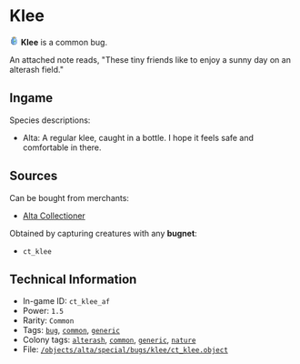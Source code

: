 # Klee

<img src="https://raw.githubusercontent.com/Ceterai/Enternia/main/objects/alta/special/bugs/klee/icon.png" alt="Klee icon" loading="lazy" height=16px width="auto" /> **Klee** is a common bug.

An attached note reads, "These tiny friends like to enjoy a sunny day on an alterash field."

## Ingame

Species descriptions:

- Alta: A regular klee, caught in a bottle. I hope it feels safe and comfortable in there.

## Sources

Can be bought from merchants:

- [Alta Collectioner](https://ceterai.github.io/MyEnternia/Wiki/AltaCollectioner)

Obtained by capturing creatures with any **bugnet**:

- `ct_klee`

## Technical Information

- In-game ID: `ct_klee_af`
- Power: `1.5`
- Rarity: `Common`
- Tags: [`bug`](https://ceterai.github.io/MyEnternia/Wiki/Tags/Bug), [`common`](https://ceterai.github.io/MyEnternia/Wiki/Tags/Common), [`generic`](https://ceterai.github.io/MyEnternia/Wiki/Tags/Generic)
- Colony tags: [`alterash`](https://ceterai.github.io/MyEnternia/Wiki/Tags/Alterash), [`common`](https://ceterai.github.io/MyEnternia/Wiki/Tags/Common), [`generic`](https://ceterai.github.io/MyEnternia/Wiki/Tags/Generic), [`nature`](https://ceterai.github.io/MyEnternia/Wiki/Tags/Nature)
- File: [`/objects/alta/special/bugs/klee/ct_klee.object`](https://github.com/Ceterai/Enternia/blob/main/objects/alta/special/bugs/klee/ct_klee.object)
